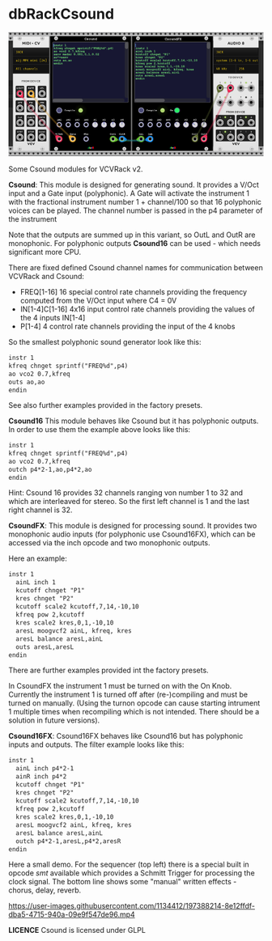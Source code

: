 # dbRackCsound

![](images/csound1.png?raw=true)

Some Csound modules for VCVRack v2.

**Csound**: This module is designed for generating sound. It provides a V/Oct input and a
Gate input (polyphonic). A Gate will activate the instrument 1 with the fractional instrument
number 1 + channel/100 so that 16 polyphonic voices can be played. The channel number is passed 
in the p4 parameter of the instrument

Note that the outputs are summed up in this variant, 
so OutL and OutR are monophonic. For polyphonic outputs **Csound16** can be used - which needs significant more CPU.

There are fixed defined Csound channel names for communication between VCVRack and Csound:
- FREQ[1-16] 16 special control rate channels providing the frequency computed from the V/Oct input where C4 = 0V
- IN[1-4]C[1-16]  4x16 input control rate channels providing the values of the 4 inputs IN[1-4]
- P[1-4] 4 control rate channels providing the input of the 4 knobs 

So the smallest polyphonic sound generator look like this:

```csound-orc
instr 1
kfreq chnget sprintf("FREQ%d",p4)
ao vco2 0.7,kfreq
outs ao,ao
endin
```
See also further examples provided in the factory presets.

**Csound16**
This module behaves like Csound but it has polyphonic outputs. In order to use them
the example above looks like this:
```csound-orc
instr 1
kfreq chnget sprintf("FREQ%d",p4)
ao vco2 0.7,kfreq
outch p4*2-1,ao,p4*2,ao
endin
```
Hint: Csound 16 provides 32 channels ranging von number 1 to 32 and which are interleaved for stereo.
So the first left channel is 1 and the last right channel is 32.



**CsoundFX**: This module is designed for processing sound. 
It provides two monophonic audio inputs (for polyphonic use Csound16FX),
which can be accessed via the inch opcode and two monophonic outputs.

Here an example: 

```csound-orc
instr 1
  ainL inch 1
  kcutoff chnget "P1"
  kres chnget "P2"
  kcutoff scale2 kcutoff,7,14,-10,10
  kfreq pow 2,kcutoff
  kres scale2 kres,0,1,-10,10
  aresL moogvcf2 ainL, kfreq, kres
  aresL balance aresL,ainL
  outs aresL,aresL
endin
```

There are further examples provided int the factory presets.

In CsoundFX the instrument 1 must be turned on with the On Knob. 
Currently the instrument 1 is turned off after (re-)compiling and must be turned on manually.
(Using the turnon opcode can cause starting intrument 1 multiple times when recompiling which is not intended.
There should be a solution in future versions).

**Csound16FX**:
Csound16FX behaves like Csound16 but has polyphonic inputs and outputs. The filter example looks like this:

```csound-orc
instr 1
  ainL inch p4*2-1
  ainR inch p4*2
  kcutoff chnget "P1"
  kres chnget "P2"
  kcutoff scale2 kcutoff,7,14,-10,10
  kfreq pow 2,kcutoff
  kres scale2 kres,0,1,-10,10
  aresL moogvcf2 ainL, kfreq, kres
  aresL balance aresL,ainL
  outch p4*2-1,aresL,p4*2,aresR
endin
```



Here a small demo. For the sequencer (top left) there is a special built in opcode *smt* available which provides a Schmitt Trigger for processing the clock signal. The bottom line shows some "manual" written effects - chorus, delay, reverb.


https://user-images.githubusercontent.com/1134412/197388214-8e12ffdf-dba5-4715-940a-09e9f547de96.mp4


**LICENCE**
Csound is licensed under GLPL
